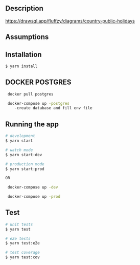 
## Description

https://drawsql.app/fluffzy/diagrams/country-public-holidays



## Assumptions



## Installation

```bash
$ yarn install
```

## DOCKER POSTGRES

```bash
 docker pull postgres

 docker-compose up -postgres
    -create database and fill env file

```

## Running the app

```bash
# development
$ yarn start

# watch mode
$ yarn start:dev

# production mode
$ yarn start:prod

OR

 docker-compose up -dev

 docker-compose up -prod
```

## Test

```bash
# unit tests
$ yarn test

# e2e tests
$ yarn test:e2e

# test coverage
$ yarn test:cov
```

